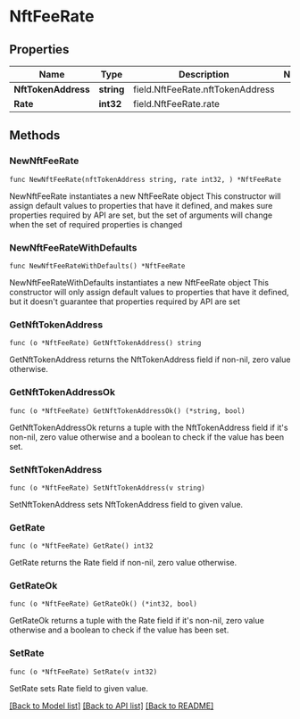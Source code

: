 # NftFeeRate

## Properties

Name | Type | Description | Notes
------------ | ------------- | ------------- | -------------
**NftTokenAddress** | **string** | field.NftFeeRate.nftTokenAddress | 
**Rate** | **int32** | field.NftFeeRate.rate | 

## Methods

### NewNftFeeRate

`func NewNftFeeRate(nftTokenAddress string, rate int32, ) *NftFeeRate`

NewNftFeeRate instantiates a new NftFeeRate object
This constructor will assign default values to properties that have it defined,
and makes sure properties required by API are set, but the set of arguments
will change when the set of required properties is changed

### NewNftFeeRateWithDefaults

`func NewNftFeeRateWithDefaults() *NftFeeRate`

NewNftFeeRateWithDefaults instantiates a new NftFeeRate object
This constructor will only assign default values to properties that have it defined,
but it doesn't guarantee that properties required by API are set

### GetNftTokenAddress

`func (o *NftFeeRate) GetNftTokenAddress() string`

GetNftTokenAddress returns the NftTokenAddress field if non-nil, zero value otherwise.

### GetNftTokenAddressOk

`func (o *NftFeeRate) GetNftTokenAddressOk() (*string, bool)`

GetNftTokenAddressOk returns a tuple with the NftTokenAddress field if it's non-nil, zero value otherwise
and a boolean to check if the value has been set.

### SetNftTokenAddress

`func (o *NftFeeRate) SetNftTokenAddress(v string)`

SetNftTokenAddress sets NftTokenAddress field to given value.


### GetRate

`func (o *NftFeeRate) GetRate() int32`

GetRate returns the Rate field if non-nil, zero value otherwise.

### GetRateOk

`func (o *NftFeeRate) GetRateOk() (*int32, bool)`

GetRateOk returns a tuple with the Rate field if it's non-nil, zero value otherwise
and a boolean to check if the value has been set.

### SetRate

`func (o *NftFeeRate) SetRate(v int32)`

SetRate sets Rate field to given value.



[[Back to Model list]](../README.md#documentation-for-models) [[Back to API list]](../README.md#documentation-for-api-endpoints) [[Back to README]](../README.md)


